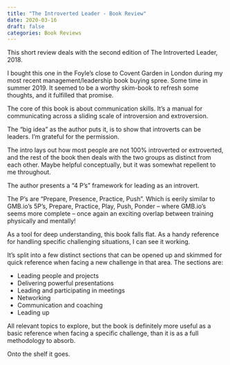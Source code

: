 ```yaml
---
title: "The Introverted Leader - Book Review"
date: 2020-03-16
draft: false
categories: Book Reviews
---
```


This short review deals with the second edition of The Introverted Leader, 2018.

I bought this one in the Foyle’s close to Covent Garden in London during my most recent management/leadership book buying spree. Some time in summer 2019. It seemed to be a worthy skim-book to refresh some thoughts, and it fulfilled that promise.

The core of this book is about communication skills. It’s a manual for communicating across a sliding scale of introversion and extroversion.

The “big idea” as the author puts it, is to show that introverts can be leaders. I’m grateful for the permission.

The intro lays out how most people are not 100% introverted or extroverted, and the rest of the book then deals with the two groups as distinct from each other. Maybe helpful conceptually, but it was somewhat repellent to me throughout.

The author presents a “4 P’s” framework for leading as an introvert.

The P’s are “Prepare, Presence, Practice, Push”. Which is eerily similar to GMB.io’s 5P’s, Prepare, Practice, Play, Push, Ponder – where GMB.io’s seems more complete – once again an exciting overlap between training physically and mentally!

As a tool for deep understanding, this book falls flat. As a handy reference for handling specific challenging situations, I can see it working.

It’s split into a few distinct sections that can be opened up and skimmed for quick reference when facing a new challenge in that area. The sections are:
* Leading people and projects
* Delivering powerful presentations
* Leading and participating in meetings
* Networking
* Communication and coaching
* Leading up

All relevant topics to explore, but the book is definitely more useful as a basic reference when facing a specific challenge, than it is as a full methodology to absorb.

Onto the shelf it goes.